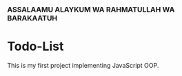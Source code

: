 ### ASSALAAMU ALAYKUM WA RAHMATULLAH WA BARAKAATUH

# Todo-List

This is my first project implementing JavaScript OOP.
